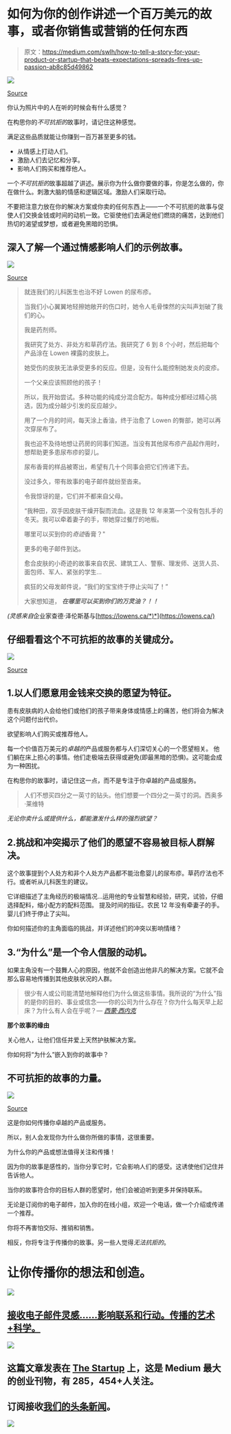 # 如何为你的创作讲述一个百万美元的故事，或者你销售或营销的任何东西

> 原文：<https://medium.com/swlh/how-to-tell-a-story-for-your-product-or-startup-that-beats-expectations-spreads-fires-up-passion-ab8c85d49862>

![](img/56d164127d4edbb82d761e7e16b52b07.png)

[Source](https://stock.adobe.com/ca/)

你认为照片中的人在听的时候会有什么感觉？

在构思你的*不可抗拒的*故事时，请记住这种感觉。

满足这些品质就能让你赚到一百万甚至更多的钱。

*   从情感上打动人们。
*   激励人们去记忆和分享。
*   影响人们购买和推荐他人。

一个*不可抗拒的*故事超越了讲述。展示你为什么做你要做的事，你是怎么做的，你在做什么。刺激大脑的情感和逻辑区域。激励人们采取行动。

不要把注意力放在你的解决方案或你卖的任何东西上——一个不可抗拒的故事与促使人们交换金钱或时间的动机一致。它驱使他们去满足他们燃烧的痛苦，达到他们热切的渴望或梦想，或者避免黑暗的恐惧。

## **深入了解一个通过情感影响人们的示例故事。**

![](img/1fb1920ba64ae1c9486fa1d0cf8fa04d.png)

[Source](https://stock.adobe.com/ca/)

> 就连我们的儿科医生也治不好 Lowen 的尿布疹。
> 
> 当我们小心翼翼地轻擦她敞开的伤口时，她令人毛骨悚然的尖叫声划破了我们的心。
> 
> 我是药剂师。
> 
> 我研究了处方、非处方和草药疗法。我研究了 6 到 8 个小时，然后把每个产品涂在 Lowen 裸露的皮肤上。
> 
> 她受伤的皮肤无法承受更多的反应。但是，没有什么能控制她发炎的皮疹。
> 
> 一个父亲应该照顾他的孩子！
> 
> 所以，我开始尝试。多种功能的纯成分混合配方。每种成分都经过精心挑选，因为成分越少引发的反应越少。
> 
> 用了一个月的时间，每天涂上香油，终于治愈了 Lowen 的臀部，她可以再次穿尿布了。
> 
> 我也迫不及待地想让药房的同事们知道。当没有其他尿布疹产品起作用时，想帮助更多患尿布疹的婴儿。
> 
> 尿布香膏的样品被寄出，希望有几十个同事会把它们传递下去。
> 
> 没过多久，带有故事的电子邮件就纷至沓来。
> 
> 令我惊讶的是，它们并不都来自父母。
> 
> “我种田，双手因皮肤干燥开裂而流血。这是我 12 年来第一个没有包扎手的冬天。我可以牵着妻子的手，带她穿过餐厅的地板。
> 
> 哪里可以买到你的*奇迹*香膏？"
> 
> 更多的电子邮件到达。
> 
> 愈合皮肤的小奇迹的故事来自农民、建筑工人、警察、理发师、送货人员、面包师、军人、紧张的学生…
> 
> 疯狂的父母发邮件说，“我们的宝宝终于停止尖叫了！”
> 
> 大家想知道， ***在哪里可以买到你们的万灵油？！！***

*(灵感来自*企业家查德·泽伦斯基与[https://lowens.ca/*)*](https://lowens.ca/)

## 仔细看看这个不可抗拒的故事的关键成分。

![](img/ebbcfab04147bde90ad513fa877d59d3.png)

[Source](https://stock.adobe.com/ca/)

## 1.以人们愿意用金钱来交换的愿望为特征。

患有皮肤病的人会给他们或他们的孩子带来身体或情感上的痛苦，他们将会为解决这个问题付出代价。

欲望影响人们购买或推荐他人。

每一个价值百万美元的*卓越的*产品或服务都与人们深切关心的一个愿望相关。
他们躺在床上担心的事情。他们走极端去获得或避免(即最黑暗的恐惧)。这可能会成为一种困扰。

在构思你的故事时，请记住这一点，而不是专注于你卓越的产品或服务。

> 人们不想买四分之一英寸的钻头。他们想要一个四分之一英寸的洞。西奥多·莱维特

*无论你卖什么或提供什么，都能激发什么样的强烈欲望？*

## 2.挑战和冲突揭示了他们的愿望不容易被目标人群解决。

这个故事提到个人处方和非个人处方产品都不能治愈婴儿的尿布疹。草药疗法也不行。或者听从儿科医生的建议。

它详细描述了主角经历的极端情况…运用他的专业智慧和经验，研究，试验，仔细选择配料，缩小配方的配料范围。
提及时间的指征。农民 12 年没有牵妻子的手。婴儿们终于停止了尖叫。

你如何描述你的主角面临的挑战，并详述他们的冲突以影响情绪？

## 3.“为什么”是一个令人信服的动机。

如果主角没有一个鼓舞人心的原因，他就不会创造出他非凡的解决方案。它就不会那么容易地传播到其他皮肤状况的人群。

> 很少有人或公司能清楚地解释他们为什么做这些事情。我所说的“为什么”指的是你的目的、事业或信念——你的公司为什么存在？你为什么每天早上起床？为什么有人会在乎呢？― [*西蒙·西内克*](https://www.goodreads.com/author/show/3158574.Simon_Sinek)

**那个故事的缘由**

关心他人，让他们信任并爱上天然护肤解决方案。

你如何将“为什么”嵌入到你的故事中？

## 不可抗拒的故事的力量。

![](img/fc141f4280bb1bac649d32650e751695.png)

[Source](https://stock.adobe.com/ca/)

这是你如何传播你卓越的产品或服务。

所以，别人会发现你为什么做你所做的事情，这很重要。

为什么你的产品或想法值得关注和传播！

因为你的故事是感性的，当你分享它时，它会影响人们的感受。这诱使他们记住并告诉他人。

当你的故事符合你的目标人群的愿望时，他们会被迫听到更多并保持联系。

无论是订阅你的电子邮件，加入你的在线小组，欢迎一个电话，做一个介绍或传递一个推荐。

你将不再害怕交际、推销和销售。

相反，你将专注于传播你的故事。另一些人觉得*无法抗拒的*。

# 让你传播你的想法和创造。

![](img/8d5975c2a638780403e64491bc7f0e3c.png)

## [接收电子邮件灵感……影响联系和行动。传播的艺术+科学。](https://earnloyalcustomers.com/earn-loyal-customers-through-emotional-selling-powers/)

![](img/731acf26f5d44fdc58d99a6388fe935d.png)

## 这篇文章发表在 [The Startup](https://medium.com/swlh) 上，这是 Medium 最大的创业刊物，有 285，454+人关注。

## 订阅接收[我们的头条新闻](http://growthsupply.com/the-startup-newsletter/)。

![](img/731acf26f5d44fdc58d99a6388fe935d.png)
